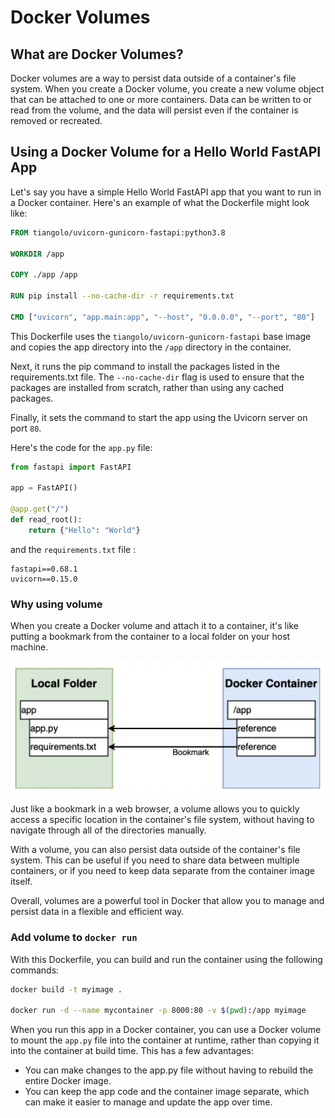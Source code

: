# Docker Volumes 

## What are Docker Volumes?

Docker volumes are a way to persist data outside of a container's file system. When you create a Docker volume, you create a new volume object that can be attached to one or more containers. Data can be written to or read from the volume, and the data will persist even if the container is removed or recreated.

## Using a Docker Volume for a Hello World FastAPI App

Let's say you have a simple Hello World FastAPI app that you want to run in a Docker container. Here's an example of what the Dockerfile might look like:

```dockerfile
FROM tiangolo/uvicorn-gunicorn-fastapi:python3.8

WORKDIR /app

COPY ./app /app

RUN pip install --no-cache-dir -r requirements.txt

CMD ["uvicorn", "app.main:app", "--host", "0.0.0.0", "--port", "80"]
```

This Dockerfile uses the `tiangolo/uvicorn-gunicorn-fastapi` base image and copies the app directory into the `/app` directory in the container.

Next, it runs the pip command to install the packages listed in the requirements.txt file. The `--no-cache-dir` flag is used to ensure that the packages are installed from scratch, rather than using any cached packages.

Finally, it sets the command to start the app using the Uvicorn server on port `80`.

Here's the code for the `app.py` file:
```python 
from fastapi import FastAPI

app = FastAPI()

@app.get("/")
def read_root():
    return {"Hello": "World"}
``` 
and the `requirements.txt` file : 
```
fastapi==0.68.1
uvicorn==0.15.0
```


### Why using volume

When you create a Docker volume and attach it to a container, it's like putting a bookmark from the container to a local folder on your host machine.

![Screenshot](../img/docker_vol.png)

Just like a bookmark in a web browser, a volume allows you to quickly access a specific location in the container's file system, without having to navigate through all of the directories manually.

With a volume, you can also persist data outside of the container's file system. This can be useful if you need to share data between multiple containers, or if you need to keep data separate from the container image itself.

Overall, volumes are a powerful tool in Docker that allow you to manage and persist data in a flexible and efficient way.

### Add volume to `docker run`
With this Dockerfile, you can build and run the container using the following commands:

```bash
docker build -t myimage .

docker run -d --name mycontainer -p 8000:80 -v $(pwd):/app myimage
```

When you run this app in a Docker container, you can use a Docker volume to mount the `app.py` file into the container at runtime, rather than copying it into the container at build time. This has a few advantages:

- You can make changes to the app.py file without having to rebuild the entire Docker image.
- You can keep the app code and the container image separate, which can make it easier to manage and update the app over time.

